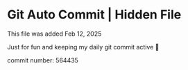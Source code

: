 # Git Auto Commit | Hidden File

This file was added Feb 12, 2025

Just for fun and keeping my daily git commit active 🤪

commit number: 564435
